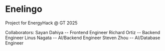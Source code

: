 # Enelingo
Project for EnergyHack @ GT 2025

Collaborators:
Sayan Dahiya -- Frontend Engineer
Richard Ortiz -- Backend Engineer
Linus Nagata -- AI/Backend Engineer
Steven Zhou -- AI/Database Engineer
